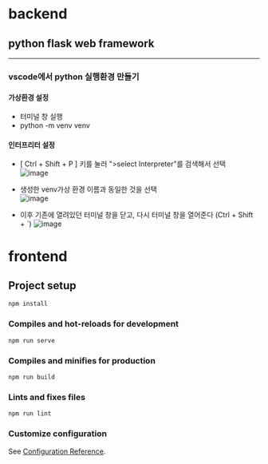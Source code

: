 # backend

## python flask web framework
<hr/>

### vscode에서 python 실행환경 만들기
#### 가상환경 설정
- 터미널 창 실행 <br/>
- python -m venv venv <br/>
#### 인터프리터 설정
- [ Ctrl + Shift + P ] 키를 눌러 ">select Interpreter"를 검색해서 선택 <br/>
![image](https://github.com/TAEHOONLIMKOREA/Practice_Flask_Vue/assets/87262811/e3dfa28f-9f1d-4016-9f08-4d36bd249900)

- 생성한 venv가상 환경 이름과 동일한 것을 선택 <br/>
![image](https://github.com/TAEHOONLIMKOREA/Practice_Flask_Vue/assets/87262811/c0d6be6e-3782-4cdf-9482-6a8106bbf731)

- 이후 기존에 열려있던 터미널 창을 닫고, 다시 터미널 창을 열어준다 (Ctrl + Shift + `)
![image](https://github.com/TAEHOONLIMKOREA/Practice_Flask_Vue/assets/87262811/a3df9935-ce23-48e2-ba1b-c6e50244f56f)




# frontend

## Project setup
```
npm install
```

### Compiles and hot-reloads for development
```
npm run serve
```

### Compiles and minifies for production
```
npm run build
```

### Lints and fixes files
```
npm run lint
```

### Customize configuration
See [Configuration Reference](https://cli.vuejs.org/config/).
